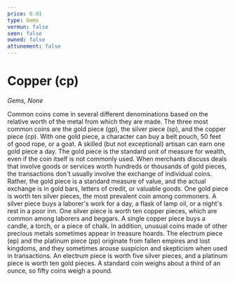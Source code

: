 ```yaml
---
price: 0.01
type: Gems
vermun: false
seen: false
owned: false
attunement: false
---
```

# Copper (cp)

*Gems, None*

Common coins come in several different denominations based on the relative worth of the metal from which they are made. The three most common coins are the gold piece (gp), the silver piece (sp), and the copper piece (cp). With one gold piece, a character can buy a belt pouch, 50 feet of good rope, or a goat. A skilled (but not exceptional) artisan can earn one gold piece a day. The gold piece is the standard unit of measure for wealth, even if the coin itself is not commonly used. When merchants discuss deals that involve goods or services worth hundreds or thousands of gold pieces, the transactions don't usually involve the exchange of individual coins. Rather, the gold piece is a standard measure of value, and the actual exchange is in gold bars, letters of credit, or valuable goods. One gold piece is worth ten silver pieces, the most prevalent coin among commoners. A silver piece buys a laborer's work for a day, a flask of lamp oil, or a night's rest in a poor inn. One silver piece is worth ten copper pieces, which are common among laborers and beggars. A single copper piece buys a candle, a torch, or a piece of chalk. In addition, unusual coins made of other precious metals sometimes appear in treasure hoards. The electrum piece (ep) and the platinum piece (pp) originate from fallen empires and lost kingdoms, and they sometimes arouse suspicion and skepticism when used in transactions. An electrum piece is worth five silver pieces, and a platinum piece is worth ten gold pieces. A standard coin weighs about a third of an ounce, so fifty coins weigh a pound.